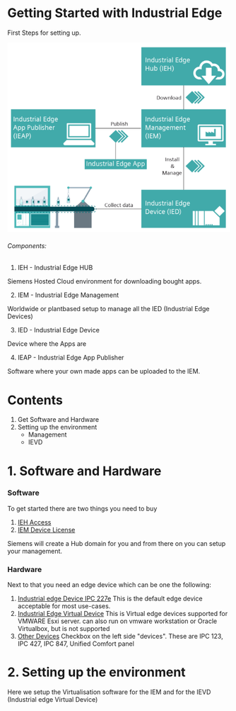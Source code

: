 # Getting Started with Industrial Edge

First Steps for setting up.

![](assets/20230605_144809_image.png)

###### Components:

1. IEH - Industrial Edge HUB

Siemens Hosted Cloud environment for downloading bought apps.

2. IEM - Industrial Edge Management

Worldwide or plantbased setup to manage all the IED (Industrial Edge Devices)

3. IED - Industrial Edge Device

Device where the Apps are

4. IEAP - Industrial Edge App Publisher

Software where your own made apps can be uploaded to the IEM.

# Contents

1. Get Software and Hardware
2. Setting up the environment
   * Management
   * IEVD

# 1. Software and Hardware

### Software

To get started there are two things you need to buy

1. [IEH Access](https://www.dex.siemens.com/edge/manufacturing-process-industries/industrial-edge-access)
2. [IEM Device License](https://www.dex.siemens.com/edge/manufacturing-process-industries/industrial-edge-device-license)

Siemens will create a Hub domain for you and from there on you can setup your management.

### Hardware

Next to that you need an edge device which can be one the following:

1. [Industrial edge Device IPC 227e]([https://www.dex.siemens.com/edge/manufacturing-process-industries/simatic-ipc227e-industrial-edge-device)
   This is the default edge device acceptable for most use-cases.
2. [Industrial Edge Virtual Device](https://www.dex.siemens.com/edge/manufacturing-process-industries/industrial-edge-virtual-device?cartId=584ee2f4-7d4a-475b-96ac-cfaa21ba2604&cclcl=nl_NL)
   This is Virtual edge devices supported for VMWARE Esxi server. can also run on vmware workstation or Oracle Virtualbox, but is not supported
3. [Other Devices](https://www.dex.siemens.com/edge/manufacturing-process-industries)
   Checkbox on the left side "devices". These are IPC 123, IPC 427, IPC 847, Unified Comfort panel

# 2. Setting up the environment

Here we setup the Virtualisation software for the IEM and for the IEVD (Industrial edge Virtual Device)
